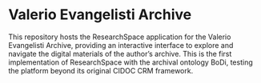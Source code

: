 # Valerio Evangelisti Archive
This repository hosts the ResearchSpace application for the Valerio Evangelisti Archive, providing an interactive interface to explore and navigate the digital materials of the author’s archive.
This is the first implementation of ResearchSpace with the archival ontology BoDi, testing the platform beyond its original CIDOC CRM framework.

